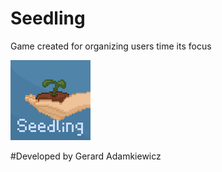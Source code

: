 # Seedling
Game created for organizing users time its focus 

![](SeedlingLogos/SeedlingLogo.png)

#Developed by
Gerard Adamkiewicz 

